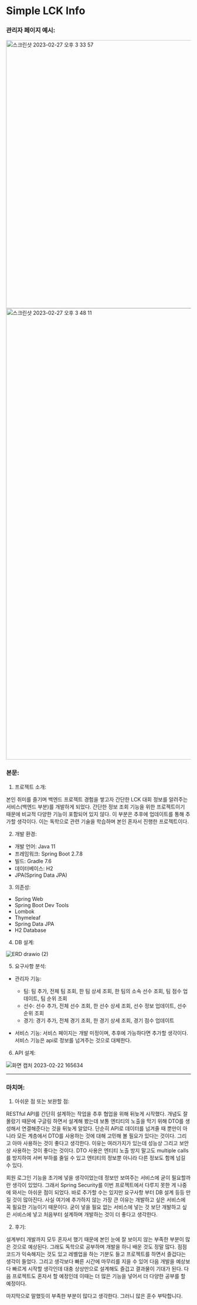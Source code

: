 # Simple LCK Info

### 관리자 페이지 예시:

<img width="730" alt="스크린샷 2023-02-27 오후 3 33 57" src="https://user-images.githubusercontent.com/85011505/221493776-36998918-3413-430f-abc2-95165c2731df.png">

<img width="1229" alt="스크린샷 2023-02-27 오후 3 48 11" src="https://user-images.githubusercontent.com/85011505/221493727-f6471e26-3058-4a00-be5a-ad6b25ce0e1f.png">

### 본문:

1. 프로젝트 소개:

본인 취미를 즐기며 백엔드 프로젝트 경험을 쌓고자 간단한 LCK 대회 정보를 알려주는 서비스(백엔드 부분)를 개발하게 되었다.
간단한 정보 조회 기능을 위한 프로젝트이기 때문에 비교적 다양한 기능이 포함되어 있지 않다. 이 부분은 추후에 업데이트를 통해 추가할 생각이다.
이는 독학으로 관련 기술을 학습하며 본인 혼자서 진행한 프로젝트이다.

2. 개발 환경:
  * 개발 언어: Java 11
  * 프레임워크: Spring Boot 2.7.8
  * 빌드: Gradle 7.6
  * 데이터베이스: H2
  * JPA(Spring Data JPA)
  
3. 의존성:
  * Spring Web
  * Spring Boot Dev Tools
  * Lombok
  * Thymeleaf
  * Spring Data JPA
  * H2 Database

4. DB 설계:

![ERD drawio (2)](https://user-images.githubusercontent.com/85011505/220539778-16be999b-8421-422a-803b-73af6268f598.png)

5. 요구사항 분석:
  * 관리자 기능:
    * 팀: 팀 추가, 전체 팀 조회, 한 팀 상세 조회, 한 팀의 소속 선수 조회, 팀 점수 업데이트, 팀 순위 조회
    * 선수: 선수 추가, 전체 선수 조회, 한 선수 상세 조회, 선수 정보 업데이트, 선수 순위 조회
    * 경기: 경기 추가, 전체 경기 조회, 한 경기 상세 조회, 경기 점수 업데이트
  
  * 서비스 기능: 서비스 페이지는 개발 미정이며, 추후에 가능하다면 추가할 생각이다. 서비스 기능은 api로 정보를 넘겨주는 것으로 대체한다.

6. API 설계:

![화면 캡처 2023-02-22 165634](https://user-images.githubusercontent.com/85011505/220557748-d7039714-f286-4f18-aca9-c094152c7d9d.png)

---

### 마치며:

1. 아쉬운 점 또는 보완할 점:

RESTful API를 간단히 설계하는 작업을 추후 협업을 위해 뒤늦게 시작했다.
개념도 잘 몰랐기 때문에 구글링 하면서 설계해 봤는데 보통 엔티티의 노출을 막기 위해 DTO를 생성해서 연결해준다는 것을 뒤늦게 알았다. 단순히 API로 데이터를 넘겨줄 때 뿐만이 아니라 모든 계층에서 DTO를 사용하는 것에 대해 고민해 볼 필요가 있다는 것이다.
그리고 아마 사용하는 것이 좋다고 생각한다. 이유는 여러가지가 있는데 성능상 그리고 보안상 사용하는 것이 좋다는 것이다. DTO 사용은 엔티티 노출 방지 말고도 multiple calls를 방지하여 서버 부하를 줄일 수 있고 엔티티의 정보뿐 아니라 다른 정보도 함께 넘길 수 있다.

회원 로그인 기능을 초기에 넣을 생각이었는데 정보만 보여주는 서비스에 굳이 필요할까란 생각이 있었다. 그래서 Spring Security를 이번 프로젝트에서 다루지 못한 게 나중에 와서는 아쉬운 점이 되었다. 바로 추가할 수는 있지만  요구사항 부터 DB 설계 등등 만질 것이 많아진다. 사실 여기에 추가하지 않는 가장 큰 이유는 개발하고 싶은 서비스에 꼭 필요한 기능이기 때문이다. 굳이 넣을 필요 없는 서비스에 넣는 것 보단 개발하고 싶은 서비스에 넣고 처음부터 설계하며 개발하는 것이 더 좋다고 생각한다.

2. 후기:

설계부터 개발까지 모두 혼자서 했기 때문에 본인 눈에 잘 보이지 않는 부족한 부분이 많은 것으로 예상된다.
그래도 독학으로 공부하며 개발을 하니 배운 것도 정말 많다. 점점 코드가 익숙해지는 것도 있고 레벨업을 하는 기분도 들고 프로젝트를 하면서 즐겁다는 생각이 들었다.
그리고 생각보다 빠른 시간에 마무리를 지을 수 있어 다음 개발을 예상보다 빠르게 시작할 생각인데 대충 상상만으로 설계해도 즐겁고 결과물이 기대가 된다. 다음 프로젝트도 혼자서 할 예정인데 이때는 더 많은 기능을 넣어서 더 다양한 공부를 할 예정이다.

마지막으로 말했듯이 부족한 부분이 많다고 생각한다. 그러니 많은 훈수 부탁합니다.
